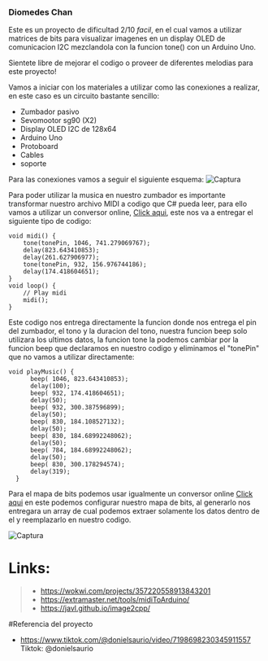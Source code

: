 ### Diomedes Chan

Este es un proyecto de dificultad 2/10 *facil*, en el cual vamos a utilizar matrices de bits para visualizar imagenes en un display OLED de comunicacion I2C mezclandola con la funcion tone() con un Arduino Uno.

Sientete libre de mejorar el codigo o proveer de diferentes melodias para este proyecto!

Vamos a iniciar con los materiales a utilizar como las conexiones a realizar, en este caso es un circuito bastante sencillo:

- Zumbador pasivo
- Sevomootor sg90 (X2)
- Display OLED I2C de 128x64
- Arduino Uno
- Protoboard
- Cables 
- soporte

Para las conexiones vamos a seguir el siguiente esquema:
![Captura](https://user-images.githubusercontent.com/79547422/222854365-495245af-8845-4cc5-8894-7aa49c662605.JPG)

Para poder utilizar la musica en nuestro zumbador es importante transformar nuestro archivo MIDI a codigo que C# pueda leer, para ello vamos a utilizar un conversor online, [Click aqui](https://extramaster.net/tools/midiToArduino/), este nos va a entregar el siguiente tipo de codigo:

```arduino
void midi() {
    tone(tonePin, 1046, 741.279069767);
    delay(823.643410853);
    delay(261.627906977);
    tone(tonePin, 932, 156.976744186);
    delay(174.418604651);
}
void loop() {
    // Play midi
    midi();
}
```
Este codigo nos entrega directamente la funcion donde nos entrega el pin del zumbador, el tono y la duracion del tono, nuestra funcion beep solo utilizara los ultimos datos, la funcion tone la podemos cambiar por la funcion beep que declaramos en nuestro codigo y eliminamos el "tonePin" que no vamos a utilizar directamente: 

```arduino
void playMusic() {
	  beep( 1046, 823.643410853);
	  delay(100);
	  beep( 932, 174.418604651);
	  delay(50);
	  beep( 932, 300.387596899);
	  delay(50);
	  beep( 830, 184.108527132);
	  delay(50);
	  beep( 830, 184.68992248062);
	  delay(50);
	  beep( 784, 184.68992248062);
	  delay(50);
	  beep( 830, 300.178294574);
	  delay(319);
  }
```
Para el mapa de bits podemos usar igualmente un conversor online [Click aqui](https://javl.github.io/image2cpp/) en este podemos configurar nuestro mapa de bits, al generarlo nos entregara un array de cual podemos extraer solamente los datos dentro de el y reemplazarlo en nuestro codigo.

![Captura](https://user-images.githubusercontent.com/79547422/222855593-53550f38-a455-41f2-ae12-2a10b7876e73.JPG)

# Links:
> - https://wokwi.com/projects/357220558913843201
> - https://extramaster.net/tools/midiToArduino/
> - https://javl.github.io/image2cpp/

#Referencia del proyecto

- https://www.tiktok.com/@donielsaurio/video/7198698230345911557
Tiktok: @donielsaurio
